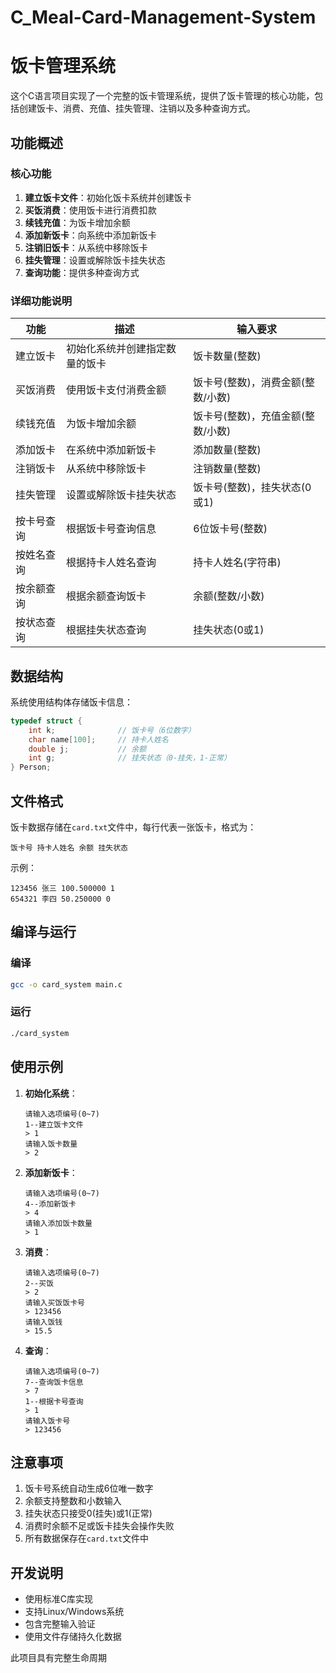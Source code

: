 # C_Meal-Card-Management-System
# 饭卡管理系统

这个C语言项目实现了一个完整的饭卡管理系统，提供了饭卡管理的核心功能，包括创建饭卡、消费、充值、挂失管理、注销以及多种查询方式。

## 功能概述

### 核心功能
1. **建立饭卡文件**：初始化饭卡系统并创建饭卡
2. **买饭消费**：使用饭卡进行消费扣款
3. **续钱充值**：为饭卡增加余额
4. **添加新饭卡**：向系统中添加新饭卡
5. **注销旧饭卡**：从系统中移除饭卡
6. **挂失管理**：设置或解除饭卡挂失状态
7. **查询功能**：提供多种查询方式

### 详细功能说明
| 功能 | 描述 | 输入要求 |
|------|------|----------|
| 建立饭卡 | 初始化系统并创建指定数量的饭卡 | 饭卡数量(整数) |
| 买饭消费 | 使用饭卡支付消费金额 | 饭卡号(整数)，消费金额(整数/小数) |
| 续钱充值 | 为饭卡增加余额 | 饭卡号(整数)，充值金额(整数/小数) |
| 添加饭卡 | 在系统中添加新饭卡 | 添加数量(整数) |
| 注销饭卡 | 从系统中移除饭卡 | 注销数量(整数) |
| 挂失管理 | 设置或解除饭卡挂失状态 | 饭卡号(整数)，挂失状态(0或1) |
| 按卡号查询 | 根据饭卡号查询信息 | 6位饭卡号(整数) |
| 按姓名查询 | 根据持卡人姓名查询 | 持卡人姓名(字符串) |
| 按余额查询 | 根据余额查询饭卡 | 余额(整数/小数) |
| 按状态查询 | 根据挂失状态查询 | 挂失状态(0或1) |

## 数据结构

系统使用结构体存储饭卡信息：
```c
typedef struct {
    int k;              // 饭卡号（6位数字）
    char name[100];     // 持卡人姓名
    double j;           // 余额
    int g;              // 挂失状态（0-挂失，1-正常）
} Person;
```

## 文件格式

饭卡数据存储在`card.txt`文件中，每行代表一张饭卡，格式为：
```
饭卡号 持卡人姓名 余额 挂失状态
```

示例：
```
123456 张三 100.500000 1
654321 李四 50.250000 0
```

## 编译与运行

### 编译
```bash
gcc -o card_system main.c
```

### 运行
```bash
./card_system
```

## 使用示例

1. **初始化系统**：
   ```
   请输入选项编号(0~7)
   1--建立饭卡文件
   > 1
   请输入饭卡数量
   > 2
   ```

2. **添加新饭卡**：
   ```
   请输入选项编号(0~7)
   4--添加新饭卡
   > 4
   请输入添加饭卡数量
   > 1
   ```

3. **消费**：
   ```
   请输入选项编号(0~7)
   2--买饭
   > 2
   请输入买饭饭卡号
   > 123456
   请输入饭钱
   > 15.5
   ```

4. **查询**：
   ```
   请输入选项编号(0~7)
   7--查询饭卡信息
   > 7
   1--根据卡号查询
   > 1
   请输入饭卡号
   > 123456
   ```

## 注意事项

1. 饭卡号系统自动生成6位唯一数字
2. 余额支持整数和小数输入
3. 挂失状态只接受0(挂失)或1(正常)
4. 消费时余额不足或饭卡挂失会操作失败
5. 所有数据保存在`card.txt`文件中

## 开发说明

- 使用标准C库实现
- 支持Linux/Windows系统
- 包含完整输入验证
- 使用文件存储持久化数据

此项目具有完整生命周期
